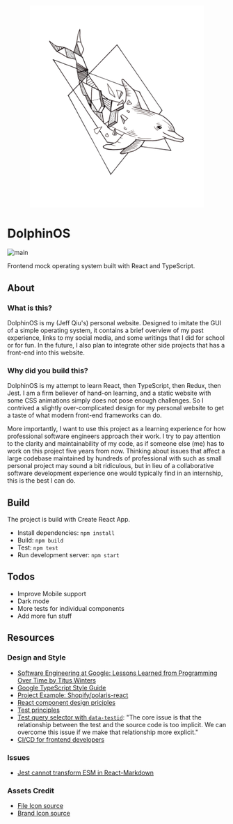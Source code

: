 <div align="center">
<img width="400" src="https://github.com/jzfqiu/DolphinOS/raw/main/src/assets/geometric-dolphin-clear.png" alt="Geometric Dolphin" />
</div>

# DolphinOS

![main](https://github.com/jzfqiu/DolphinOS/actions/workflows/node.js.yml/badge.svg)

Frontend mock operating system built with React and TypeScript.

## About

### What is this?

DolphinOS is my (Jeff Qiu's) personal website. Designed to imitate the GUI of a simple operating system, it contains a brief overview of my past experience, links to my social media, and some writings that I did for school or for fun. In the future, I also plan to integrate other side projects that has a front-end into this website.  

### Why did you build this?

DolphinOS is my attempt to learn React, then TypeScript, then Redux, then Jest. I am a firm believer of hand-on learning, and a static website with some CSS animations simply does not pose enough challenges. So I contrived a slightly over-complicated design for my personal website to get a taste of what modern front-end frameworks can do.

More importantly, I want to use this project as a learning experience for how professional software engineers approach their work. I try to pay attention to the clarity and maintainability of my code, as if someone else (me) has to work on this project five years from now. Thinking about issues that affect a large codebase maintained by hundreds of professional with such as small personal project may sound a bit ridiculous, but in lieu of a collaborative software development experience one would typically find in an internship, this is the best I can do.

<!-- ### What exactly did you do?

- **Follow style guides and best practices**
- **Reflect on design choices**
- **Learn from real-world examples**

Sometimes doing things dynamically can be confusing. For example, fetching a list of programs from `FolderData` type data in `appData.json` could lead to runtime error in weird places, if the program is listed in the folder but does not exist in the data:

```typescript
    TypeError: Cannot read properties of undefined (reading 'type')

      88 | // Link type contents are handled in Folder component
      89 | export function buildContent(appData: AppData, mobile = false) {
    > 90 |      switch (appData.type) {
         |                      ^
      91 |              case "Markdown":
      92 |                      return <Markdown appData={appData as FileData} />;
      93 |              case "Folder":
```
 -->


## Build

The project is build with Create React App.

- Install dependencies: `npm install`
- Build: `npm build`
- Test: `npm test`
- Run development server: `npm start`

## Todos

- Improve Mobile support
- Dark mode
- More tests for individual components
- Add more fun stuff

## Resources

### Design and Style

- [Software Engineering at Google: Lessons Learned from Programming Over Time by Titus Winters](https://www.amazon.com/Software-Engineering-Google-Lessons-Programming/dp/1492082791)
- [Google TypeScript Style Guide](https://google.github.io/styleguide/tsguide.html)
- [Project Example: Shopify/polaris-react](https://github.com/Shopify/polaris/tree/main/polaris-react)
- [React component design priciples](https://overreacted.io/writing-resilient-components/)
- [Test principles](https://kentcdodds.com/blog/write-tests)
- [Test query selector with `data-testid`](https://kentcdodds.com/blog/making-your-ui-tests-resilient-to-change): "The core issue is that the relationship between the test and the source code is too implicit. We can overcome this issue if we make that relationship more explicit." 
- [CI/CD for frontend developers](https://blog.maximeheckel.com/posts/guide-to-cicd-for-frontend-developers/)

### Issues

- [Jest cannot transform ESM in React-Markdown](https://github.com/facebook/create-react-app/issues/11946)

### Assets Credit

- [File Icon source](https://www.flaticon.com/packs/technology-icon-collection/)
- [Brand Icon source](https://simpleicons.org/)
